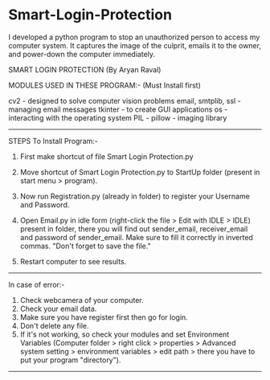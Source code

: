 # Smart-Login-Protection
I developed a python program to stop an unauthorized person to access my computer system. It captures the image of the culprit, emails it to the owner, and power-down the computer immediately.

SMART LOGIN PROTECTION (By Aryan Raval)

MODULES USED IN THESE PROGRAM:- (Must Install first)

cv2			              - designed to solve computer vision problems
email, smtplib, ssl	  - managing email messages
tkinter			          - to create GUI applications
os			              - interacting with the operating system
PIL - pillow		      - imaging library

------------------------------------------------------------------------------------------
STEPS To Install Program:-

1) First make shortcut of file Smart Login Protection.py

2) Move shortcut of Smart Login Protection.py to StartUp folder (present in start menu > program).

3) Now run Registration.py (already in folder) to register your Username and Password.

4) Open Email.py in idle form (right-click the file > Edit with IDLE > IDLE) present in folder, 
there you will find out sender_email, receiver_email and password of sender_email. 
Make sure to fill it correctly in inverted commas. "Don't forget to save the file."

5) Restart computer to see results.

------------------------------------------------------------------------------------------
In case of error:-

1) Check webcamera of your computer.
2) Check your email data.
3) Make sure you have register first then go for login.
4) Don't delete any file.
5) If it's not working, so check your modules and set Environment Variables (Computer folder > right click > properties >
Advanced system setting > environment variables > edit path > there you have to put your program "directory").

-------------------------------------------------------------------------------------------
